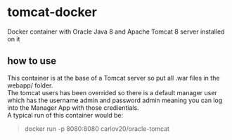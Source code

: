 # tomcat-docker
Docker container with Oracle Java 8 and Apache Tomcat 8 server installed on it
## how to use
This container is at the base of a Tomcat server so put all .war files in the webapp/ folder.  
The tomcat users has been overrided so there is a default manager user which has the username admin and password admin meaning you can log into the Manager App with those credientials.  
A typical run of this container would be:  
> docker run -p 8080:8080 carlov20/oracle-tomcat